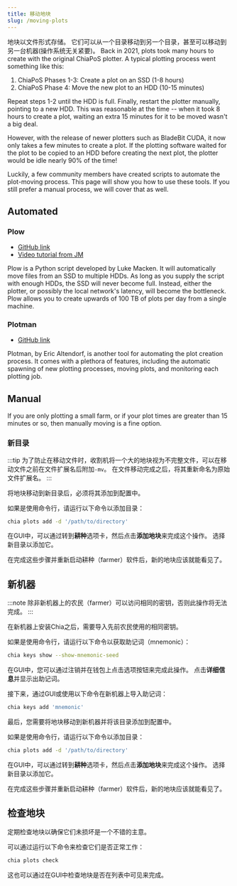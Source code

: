 ```yaml
---
title: 移动地块
slug: /moving-plots
---
```


地块以文件形式存储。 它们可以从一个目录移动到另一个目录，甚至可以移动到另一台机器(操作系统无关紧要)。 Back in 2021, plots took many hours to create with the original ChiaPoS plotter. A typical plotting process went something like this:

1. ChiaPoS Phases 1-3: Create a plot on an SSD (1-8 hours)
2. ChiaPoS Phase 4: Move the new plot to an HDD (10-15 minutes)

Repeat steps 1-2 until the HDD is full. Finally, restart the plotter manually, pointing to a new HDD. This was reasonable at the time -- when it took 8 hours to create a plot, waiting an extra 15 minutes for it to be moved wasn't a big deal.

However, with the release of newer plotters such as BladeBit CUDA, it now only takes a few minutes to create a plot. If the plotting software waited for the plot to be copied to an HDD before creating the next plot, the plotter would be idle nearly 90% of the time!

Luckily, a few community members have created scripts to automate the plot-moving process. This page will show you how to use these tools. If you still prefer a manual process, we will cover that as well.

## Automated

### Plow

* [GitHub link](https://github.com/lmacken/plow)
* [Video tutorial from JM](https://www.youtube.com/watch?v=0xjqQ9paHq0)

Plow is a Python script developed by Luke Macken. It will automatically move files from an SSD to multiple HDDs. As long as you supply the script with enough HDDs, the SSD will never become full. Instead, either the plotter, or possibly the local network's latency, will become the bottleneck. Plow allows you to create upwards of 100 TB of plots per day from a single machine.

### Plotman

* [GitHub link](https://github.com/ericaltendorf/plotman)

Plotman, by Eric Altendorf, is another tool for automating the plot creation process. It comes with a plethora of features, including the automatic spawning of new plotting processes, moving plots, and monitoring each plotting job.

## Manual

If you are only plotting a small farm, or if your plot times are greater than 15 minutes or so, then manually moving is a fine option.

### 新目录

:::tip
为了防止在移动文件时，收割机将一个大的地块视为不完整文件，可以在移动文件之前在文件扩展名后附加`-mv`。 在文件移动完成之后，将其重新命名为原始文件扩展名。
:::

将地块移动到新目录后，必须将其添加到配置中。

如果是使用命令行，请运行以下命令以添加目录：

```bash
chia plots add -d '/path/to/directory'
```

在GUI中，可以通过转到**耕种**选项卡，然后点击**添加地块**来完成这个操作。 选择新目录以添加它。

在完成这些步骤并重新启动耕种（farmer）软件后，新的地块应该就能看见了。

## 新机器

:::note
除非新机器上的农民（farmer）可以访问相同的密钥，否则此操作将无法完成。
:::

在新机器上安装Chia之后，需要导入先前农民使用的相同密钥。

如果是使用命令行，请运行以下命令以获取助记词（mnemonic）：

```bash
chia keys show --show-mnemonic-seed
```

在GUI中，您可以通过注销并在钱包上点击选项按钮来完成此操作。 点击**详细信息**并显示出助记词。

接下来，通过GUI或使用以下命令在新机器上导入助记词：

```bash
chia keys add 'mnemonic'
```

最后，您需要将地块移动到新机器并将该目录添加到配置中。

如果是使用命令行，请运行以下命令以添加目录：

```bash
chia plots add -d '/path/to/directory'
```

在GUI中，可以通过转到**耕种**选项卡，然后点击**添加地块**来完成这个操作。 选择新目录以添加它。

在完成这些步骤并重新启动耕种（farmer）软件后，新的地块应该就能看见了。

## 检查地块

定期检查地块以确保它们未损坏是一个不错的主意。

可以通过运行以下命令来检查它们是否正常工作：

```bash
chia plots check
```

这也可以通过在GUI中检查地块是否在列表中可见来完成。
